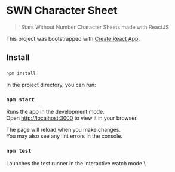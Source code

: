 # SWN Character Sheet

> Stars Without Number Character Sheets made with ReactJS


This project was bootstrapped with [Create React App](https://github.com/facebook/create-react-app).

## Install
### 
```bash 
npm install
```

In the project directory, you can run:

### `npm start`

Runs the app in the development mode.\
Open [http://localhost:3000](http://localhost:3000) to view it in your browser.

The page will reload when you make changes.\
You may also see any lint errors in the console.

### `npm test`

Launches the test runner in the interactive watch mode.\



